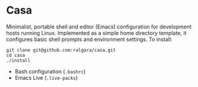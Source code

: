 # Casa

Minimalist, portable shell and editor (Emacs) configuration for development hosts running Linux. Implemented as a simple home directory template, it configures basic shell prompts and environment settings. To install:

```
git clone git@github.com:ralgara/casa.git
cd casa
./install
```

* Bash configuration (`.bashrc`)
* Emacs Live (`.live-packs`)
